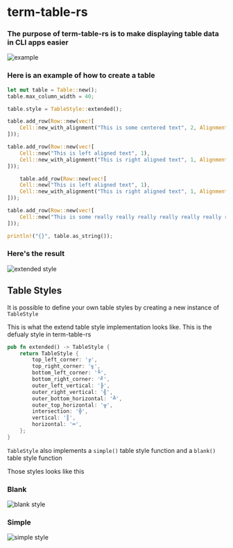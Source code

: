 # term-table-rs

### The purpose of term-table-rs is to make displaying table data in CLI apps easier

![example](https://i.imgur.com/XwIzWkU.png)


### Here is an example of how to create a table

```rust
let mut table = Table::new();
table.max_column_width = 40;

table.style = TableStyle::extended(); 

table.add_row(Row::new(vec![
    Cell::new_with_alignment("This is some centered text", 2, Alignment::Center)
])); 

table.add_row(Row::new(vec![
    Cell::new("This is left aligned text", 1),
    Cell::new_with_alignment("This is right aligned text", 1, Alignment::Right)
]));

    table.add_row(Row::new(vec![
    Cell::new("This is left aligned text", 1),
    Cell::new_with_alignment("This is right aligned text", 1, Alignment::Right)
]));

table.add_row(Row::new(vec![
    Cell::new("This is some really really really really really really really really really that is going to wrap to the next line", 2),
]));   

println!("{}", table.as_string());

```
### Here's the result

![extended style](https://i.imgur.com/NHEg0Sf.png)

## Table Styles

It is possible to define your own table styles by creating a new instance of `TableStyle`

This is what the extend table style implementation looks like. This is the defualy style in term-table-rs

```rust
pub fn extended() -> TableStyle {
    return TableStyle {
        top_left_corner: '╔',
        top_right_corner: '╗',
        bottom_left_corner: '╚',
        bottom_right_corner: '╝',
        outer_left_vertical: '╠',
        outer_right_vertical: '╣',
        outer_bottom_horizontal: '╩',
        outer_top_horizontal: '╦',
        intersection: '╬',
        vertical: '║',
        horizontal: '═',
    };
}
```

`TableStyle` also implements a `simple()` table style function and a `blank()` table style function

Those styles looks like this

### Blank

![blank style](https://i.imgur.com/HaKgXQj.png)


### Simple

![simple style](https://i.imgur.com/kGqlYD7.png)